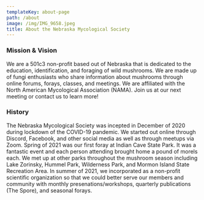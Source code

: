 ```yaml
---
templateKey: about-page
path: /about
image: /img/IMG_9658.jpeg
title: About the Nebraska Mycological Society
---
```

### Mission & Vision

We are a 501c3 non-profit based out of Nebraska that is dedicated to the education, identification, and foraging of wild mushrooms. We are made up of fungi enthusiasts who share information about mushrooms through online forums, forays, classes, and meetings. We are affiliated with the North American Mycological Association (NAMA). Join us at our next meeting or contact us to learn more!

### History

The Nebraska Mycological Society was incepted in December of 2020 during lockdown of the COVID-19 pandemic. We started out online through Discord, Facebook, and other social media as well as through meetups via Zoom. Spring of 2021 was our first foray at Indian Cave State Park. It was a fantastic event and each person attending brought home a pound of morels each. We met up at other parks throughout the mushroom season including Lake Zorinsky, Hummel Park, Wilderness Park, and Mormon Island State Recreation Area. In summer of 2021, we incorporated as a non-profit scientific organization so that we could better serve our members and community with monthly presenations/workshops, quarterly publications (The Spore), and seasonal forays.
